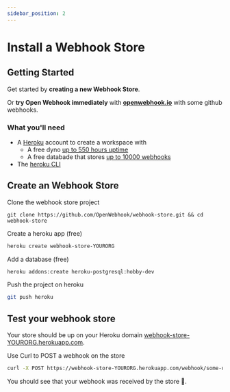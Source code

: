 ```yaml
---
sidebar_position: 2
---
```


# Install a Webhook Store

## Getting Started

Get started by **creating a new Webhook Store**.

Or **try Open Webhook immediately** with **[openwebhook.io](https://demo.openwebhook.io)** with some github webhooks.

### What you'll need
- A [Heroku](https://heroku.com) account to create a workspace with
  - A free dyno [up to 550 hours uptime](https://devcenter.heroku.com/changelog-items/907#:~:text=Starting%20today%2C%20Heroku%20accounts%20have,for%20an%20additional%20450%20hours.)
  - A free databade that stores [up to 10000 webhooks](https://devcenter.heroku.com/changelog-items/907#:~:text=Starting%20today%2C%20Heroku%20accounts%20have,for%20an%20additional%20450%20hours.)
- The [heroku CLI](https://devcenter.heroku.com/articles/heroku-cli#install-with-an-installer)

## Create an Webhook Store

Clone the webhook store project
```
git clone https://github.com/OpenWebhook/webhook-store.git && cd webhook-store
```

Create a heroku app (free)

```bash
heroku create webhook-store-YOURORG
```

Add a database (free)

```bash
heroku addons:create heroku-postgresql:hobby-dev
```

Push the project on heroku
```bash
git push heroku
```

## Test your webhook store

Your store should be up on your Heroku domain [webhook-store-YOURORG.herokuapp.com](https://webhook-store-YOURORG.herokuapp.com).

Use Curl to POST a webhook on the store

```sh
curl -X POST https://webhook-store-YOURORG.herokuapp.com/webhook/some-url -d 'yolo=croute'
```

You should see that your webhook was received by the store 🎉. 

